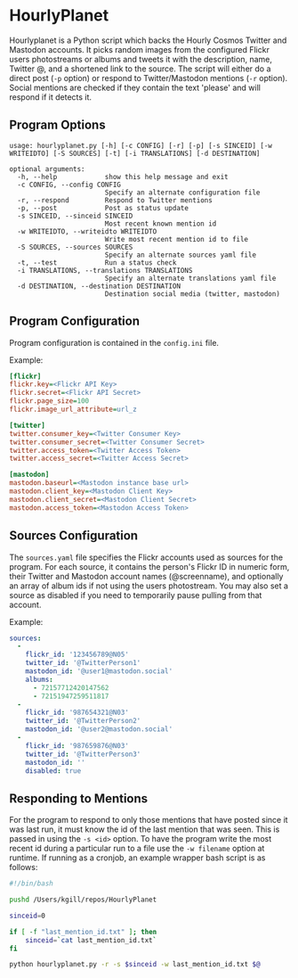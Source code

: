 # HourlyPlanet

Hourlyplanet is a Python script which backs the Hourly Cosmos Twitter and Mastodon accounts. It picks random images from the configured Flickr users photostreams or albums and tweets it with the description, name, Twitter @, and a shortened link to the source. The script will either do a direct post (`-p` option) or respond to Twitter/Mastodon mentions (`-r` option). Social mentions are checked if they contain the text 'please' and will respond if it detects it. 

## Program Options
```
usage: hourlyplanet.py [-h] [-c CONFIG] [-r] [-p] [-s SINCEID] [-w WRITEIDTO] [-S SOURCES] [-t] [-i TRANSLATIONS] [-d DESTINATION]

optional arguments:
  -h, --help            show this help message and exit
  -c CONFIG, --config CONFIG
                        Specify an alternate configuration file
  -r, --respond         Respond to Twitter mentions
  -p, --post            Post as status update
  -s SINCEID, --sinceid SINCEID
                        Most recent known mention id
  -w WRITEIDTO, --writeidto WRITEIDTO
                        Write most recent mention id to file
  -S SOURCES, --sources SOURCES
                        Specify an alternate sources yaml file
  -t, --test            Run a status check
  -i TRANSLATIONS, --translations TRANSLATIONS
                        Specify an alternate translations yaml file
  -d DESTINATION, --destination DESTINATION
                        Destination social media (twitter, mastodon)

```
## Program Configuration
Program configuration is contained in the `config.ini` file.

Example:

```ini
[flickr]
flickr.key=<Flickr API Key>
flickr.secret=<Flickr API Secret>
flickr.page_size=100
flickr.image_url_attribute=url_z

[twitter]
twitter.consumer_key=<Twitter Consumer Key>
twitter.consumer_secret=<Twitter Consumer Secret>
twitter.access_token=<Twitter Access Token>
twitter.access_secret=<Twitter Access Secret>

[mastodon]
mastodon.baseurl=<Mastodon instance base url>
mastodon.client_key=<Mastodon Client Key>
mastodon.client_secret=<Mastodon Client Secret>
mastodon.access_token=<Mastodon Access Token>
```

## Sources Configuration
The `sources.yaml` file specifies the Flickr accounts used as sources for the program. For each source, it contains the person's Flickr ID in numeric form, their Twitter and Mastodon account names (@screenname), and optionally an array of album ids if not using the users photostream. You may also set a source as disabled if you need to temporarily pause pulling from that account.

Example:
```yaml
sources:
  -
    flickr_id: '123456789@N05'
    twitter_id: '@TwitterPerson1'
    mastodon_id: '@user1@mastodon.social'
    albums:
      - 72157712420147562
      - 72151947259511817
  -
    flickr_id: '987654321@N03'
    twitter_id: '@TwitterPerson2'
    mastodon_id: '@user2@mastodon.social'
  -
    flickr_id: '987659876@N03'
    twitter_id: '@TwitterPerson3'
    mastodon_id: ''
    disabled: true
```

## Responding to Mentions
For the program to respond to only those mentions that have posted since it was last run, it must know the id of the last mention that was seen. This is passed in using the `-s <id>` option. To have the program write the most recent id during a particular run to a file use the `-w filename` option at runtime. If running as a cronjob, an example wrapper bash script is as follows:

```bash
#!/bin/bash

pushd /Users/kgill/repos/HourlyPlanet

sinceid=0

if [ -f "last_mention_id.txt" ]; then
    sinceid=`cat last_mention_id.txt`
fi

python hourlyplanet.py -r -s $sinceid -w last_mention_id.txt $@
```

